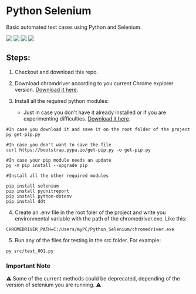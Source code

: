 # Python Selenium
Basic automated test cases using Python and Selenium.

<img src="https://img.shields.io/badge/Python-3776AB?style=for-the-badge&logo=python&logoColor=white" /> <img src="https://img.shields.io/badge/Selenium-43B02A?style=for-the-badge&logo=Selenium&logoColor=white" /> <img src="https://img.shields.io/badge/Visual_Studio_Code-0078D4?style=for-the-badge&logo=visual%20studio%20code&logoColor=white" /> <img src="https://img.shields.io/badge/Google_chrome-4285F4?style=for-the-badge&logo=Google-chrome&logoColor=white" />

## Steps:
1. Checkout and download this repo.
2. Download chromdriver according to you current Chrome explorer version. [Download it here](https://chromedriver.chromium.org/).

3. Install all the required python modules:

    - Just in case you don't have it already installed or if you are experimenting difficulties. [Download it here](https://bootstrap.pypa.io/get-pip.py).
```
#In case you download it and save it on the root folder of the project
py get-pip.py

#In case you don't want to save the file
curl https://bootstrap.pypa.io/get-pip.py -o get-pip.py 

#In case your pip module needs an update
py -m pip install --upgrade pip 
```
```
#Install all the other required modules

pip install selenium
pip install pyunitreport
pip install python-dotenv
pip install ddt
```

4. Create an .env file in the root foler of the project and write you environmental variable with the path of the chromedriver.exe. Like this: 

```
CHROMEDRIVER_PATH=C:/Users/myPC/Python_Selenium/chromedriver.exe
```

5. Run any of the files for testing in the src folder. For example:

```
py src/test_001.py
```

### Important Note
:warning: Some of the current methods could be deprecated, depending of the version of selenium you are running. :warning: 
